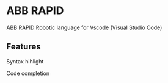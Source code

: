# ABB RAPID

ABB RAPID Robotic language for Vscode (Visual Studio Code)

## Features

Syntax hihlight

Code completion



